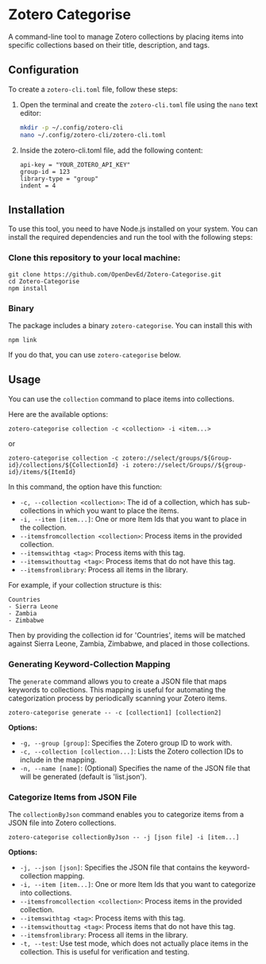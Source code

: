 # Zotero Categorise

A command-line tool to manage Zotero collections by placing items into specific collections based on their title, description, and tags.

## Configuration

To create a `zotero-cli.toml` file, follow these steps:

1. Open the terminal and create the `zotero-cli.toml` file using the `nano` text editor:

   ```bash
   mkdir -p ~/.config/zotero-cli
   nano ~/.config/zotero-cli/zotero-cli.toml
   ```

2. Inside the zotero-cli.toml file, add the following content:
   ```
   api-key = "YOUR_ZOTERO_API_KEY"
   group-id = 123
   library-type = "group"
   indent = 4
   ```

## Installation

To use this tool, you need to have Node.js installed on your system. You can install the required dependencies and run the tool with the following steps:

### Clone this repository to your local machine:

```
git clone https://github.com/OpenDevEd/Zotero-Categorise.git
cd Zotero-Categorise
npm install
```

### Binary

The package includes a binary `zotero-categorise`. You can install this with 
```
npm link
```
If you do that, you can use `zotero-categorise` below.

## Usage

You can use the `collection` command to place items into collections.

Here are the available options:

```
zotero-categorise collection -c <collection> -i <item...>
```

or

```
zotero-categorise collection -c zotero://select/groups/${Group-id}/collections/${CollectionId} -i zotero://select/Groups//${group-id}/items/${ItemId}
```

In this command, the option have this function:

- `-c, --collection <collection>`: The id of a collection, which has sub-collections in which you want to place the items.
- `-i, --item [item...]`: One or more Item Ids that you want to place in the collection.
- `--itemsfromcollection <collection>`: Process items in the provided collection.
- `--itemswithtag <tag>`: Process items with this tag.
- `--itemswithouttag <tag>`: Process items that do not have this tag.
- `--itemsfromlibrary`: Process all items in the library.

For example, if your collection structure is this:

```
Countries
- Sierra Leone
- Zambia
- Zimbabwe
```

Then by providing the collection id for 'Countries', items will be matched against Sierra Leone, Zambia, Zimbabwe, and placed in those collections.

### Generating Keyword-Collection Mapping

The `generate` command allows you to create a JSON file that maps keywords to collections. This mapping is useful for automating the categorization process by periodically scanning your Zotero items.

```
zotero-categorise generate -- -c [collection1] [collection2]
```

**Options:**

- `-g, --group [group]`: Specifies the Zotero group ID to work with.
- `-c, --collection [collection...]`: Lists the Zotero collection IDs to include in the mapping.
- `-n, --name [name]`: (Optional) Specifies the name of the JSON file that will be generated (default is 'list.json').

### Categorize Items from JSON File

The `collectionByJson` command enables you to categorize items from a JSON file into Zotero collections.

```
zotero-categorise collectionByJson -- -j [json file] -i [item...]
```

**Options:**

- `-j, --json [json]`: Specifies the JSON file that contains the keyword-collection mapping.
- `-i, --item [item...]`: One or more Item Ids that you want to categorize into collections.
- `--itemsfromcollection <collection>`: Process items in the provided collection.
- `--itemswithtag <tag>`: Process items with this tag.
- `--itemswithouttag <tag>`: Process items that do not have this tag.
- `--itemsfromlibrary`: Process all items in the library.
- `-t, --test`: Use test mode, which does not actually place items in the collection. This is useful for verification and testing.
